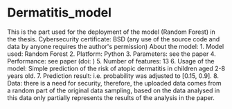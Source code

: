 # Dermatitis_model
This is the part used for the deployment of the model (Random Forest) in the thesis.
Cybersecurity certificate: BSD (any use of the source code and data by anyone requires the author's permission)
About the model:
    1. Model used: Random Forest
    2. Platform: Python
    3. Parameters: see the paper
    4. Performance: see paper (doi: )
    5. Number of features: 13
    6. Usage of the model: Simple prediction of the risk of atopic dermatitis in children aged 2-8 years old.
    7. Prediction result: i.e. probability was adjusted to [0.15, 0.9].
    8. Data: there is a need for security, therefore, the uploaded data comes from a random part of the original data sampling, based on the data analysed in this data only partially represents the results of the analysis in the paper.
